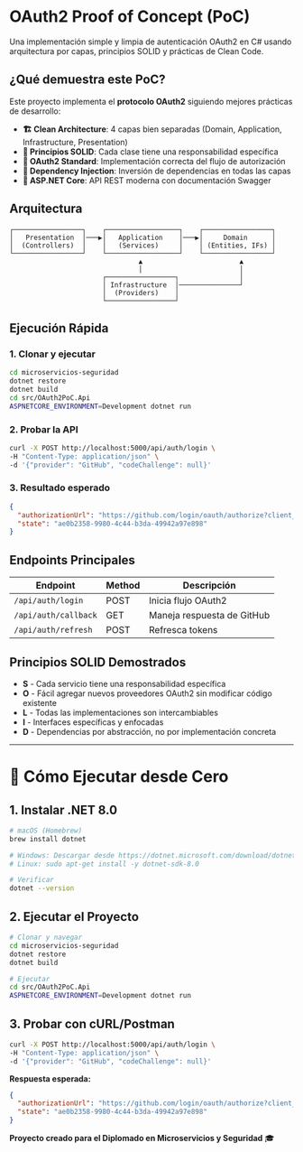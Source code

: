# OAuth2 Proof of Concept (PoC)

Una implementación simple y limpia de autenticación OAuth2 en C# usando arquitectura por capas, principios SOLID y prácticas de Clean Code.

## ¿Qué demuestra este PoC?

Este proyecto implementa el **protocolo OAuth2** siguiendo mejores prácticas de desarrollo:

- **🏗️ Clean Architecture**: 4 capas bien separadas (Domain, Application, Infrastructure, Presentation)
- **🔧 Principios SOLID**: Cada clase tiene una responsabilidad específica
- **🔐 OAuth2 Standard**: Implementación correcta del flujo de autorización
- **💉 Dependency Injection**: Inversión de dependencias en todas las capas
- **🚀 ASP.NET Core**: API REST moderna con documentación Swagger

## Arquitectura

```
┌─────────────────┐    ┌──────────────────┐    ┌─────────────────┐
│   Presentation  │───▶│   Application    │───▶│     Domain      │
│  (Controllers)  │    │   (Services)     │    │ (Entities, IFs) │
└─────────────────┘    └──────────────────┘    └─────────────────┘
                                ▲                        ▲
                                │                        │
                       ┌─────────────────┐               │
                       │ Infrastructure  │───────────────┘
                       │  (Providers)    │
                       └─────────────────┘
```

## Ejecución Rápida

### 1. Clonar y ejecutar
```bash
cd microservicios-seguridad
dotnet restore
dotnet build
cd src/OAuth2PoC.Api
ASPNETCORE_ENVIRONMENT=Development dotnet run
```

### 2. Probar la API
```bash
curl -X POST http://localhost:5000/api/auth/login \
-H "Content-Type: application/json" \
-d '{"provider": "GitHub", "codeChallenge": null}'
```

### 3. Resultado esperado
```json
{
  "authorizationUrl": "https://github.com/login/oauth/authorize?client_id=...",
  "state": "ae0b2358-9980-4c44-b3da-49942a97e898"
}
```

## Endpoints Principales


| Endpoint | Method | Descripción |
|----------|--------|-------------|
| `/api/auth/login` | POST | Inicia flujo OAuth2 |
| `/api/auth/callback` | GET | Maneja respuesta de GitHub |
| `/api/auth/refresh` | POST | Refresca tokens |

## Principios SOLID Demostrados

- **S** - Cada servicio tiene una responsabilidad específica
- **O** - Fácil agregar nuevos proveedores OAuth2 sin modificar código existente  
- **L** - Todas las implementaciones son intercambiables
- **I** - Interfaces específicas y enfocadas
- **D** - Dependencias por abstracción, no por implementación concreta

---

# 🚀 Cómo Ejecutar desde Cero

## 1. Instalar .NET 8.0
```bash
# macOS (Homebrew)
brew install dotnet

# Windows: Descargar desde https://dotnet.microsoft.com/download/dotnet/8.0
# Linux: sudo apt-get install -y dotnet-sdk-8.0

# Verificar
dotnet --version
```

## 2. Ejecutar el Proyecto
```bash
# Clonar y navegar
cd microservicios-seguridad
dotnet restore
dotnet build

# Ejecutar
cd src/OAuth2PoC.Api
ASPNETCORE_ENVIRONMENT=Development dotnet run
```

## 3. Probar con cURL/Postman
```bash
curl -X POST http://localhost:5000/api/auth/login \
-H "Content-Type: application/json" \
-d '{"provider": "GitHub", "codeChallenge": null}'
```

**Respuesta esperada:**
```json
{
  "authorizationUrl": "https://github.com/login/oauth/authorize?client_id=...",
  "state": "ae0b2358-9980-4c44-b3da-49942a97e898"
}
```

**Proyecto creado para el Diplomado en Microservicios y Seguridad** 🎓
